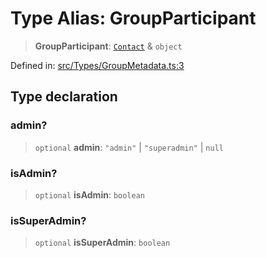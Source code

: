 # Type Alias: GroupParticipant

> **GroupParticipant**: [`Contact`](../interfaces/Contact.md) & `object`

Defined in: [src/Types/GroupMetadata.ts:3](https://github.com/Fokusdotid/Baileys/blob/e5a24e138f3b69cf124e0406999e537d5c9a6c18/src/Types/GroupMetadata.ts#L3)

## Type declaration

### admin?

> `optional` **admin**: `"admin"` \| `"superadmin"` \| `null`

### isAdmin?

> `optional` **isAdmin**: `boolean`

### isSuperAdmin?

> `optional` **isSuperAdmin**: `boolean`

